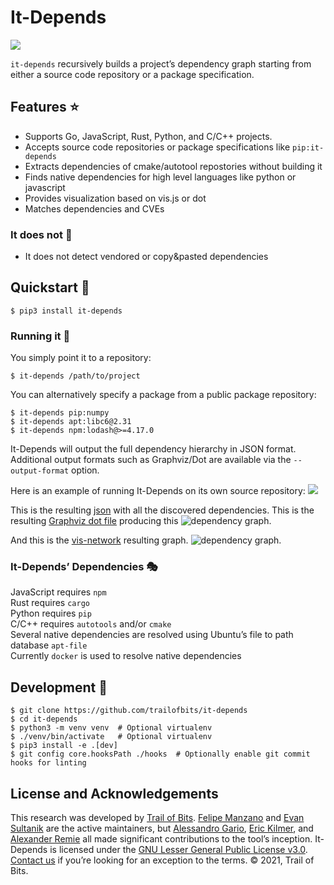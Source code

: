 
# It-Depends
[![](https://github.com/trailofbits/it-depends/workflows/tests/badge.svg?branch=master)](https://github.com/trailofbits/it-depends/actions)

`it-depends` recursively builds a project’s dependency graph starting from either a source code repository or a package specification.

## Features ⭐
 * Supports Go, JavaScript, Rust, Python, and C/C++ projects.
 * Accepts source code repositories or package specifications like `pip:it-depends`
 * Extracts dependencies of cmake/autotool repostories without building it
 * Finds native dependencies for high level languages like python or javascript
 * Provides visualization based on vis.js or dot
 * Matches dependencies and CVEs

### It does not 🍋
 * It does not detect vendored or copy&pasted dependencies


## Quickstart 🚀
```commandline
$ pip3 install it-depends
```

### Running it 🏃
You simply point it to a repository:
```console
$ it-depends /path/to/project
```
You can alternatively specify a package from a public package repository:
```console
$ it-depends pip:numpy
$ it-depends apt:libc6@2.31
$ it-depends npm:lodash@>=4.17.0
```

It-Depends will output the full dependency hierarchy in JSON format. Additional output formats such
as Graphviz/Dot are available via the `--output-format` option.

Here is an example of running It-Depends on its own source repository:
![](https://gist.githubusercontent.com/feliam/e906ce723333b2b55237a71c4028559e/raw/e60f46c35b215a73a37a1d1ce3bb43eaead76af4/it-depends-demo.svg?sanitize=1)

This is the resulting [json](https://gist.github.com/feliam/2bdec76f7aa50602869059bfa14df156)
with all the discovered dependencies.
This is the resulting [Graphviz dot file](https://gist.github.com/feliam/275951f5788c23a477bc7cf758a32cc2)
producing this
![dependency graph](https://user-images.githubusercontent.com/1017522/116887041-33903b80-ac00-11eb-9288-f3d286231e47.png).

And this is the [vis-network](https://github.com/visjs/vis-network) resulting graph.
![dependency graph](https://user-images.githubusercontent.com/1017522/126380710-0bf4fd66-0d2f-4cb1-a0ff-96fe715c4981.png).

### It-Depends’ Dependencies 🎭

JavaScript requires `npm`\
Rust requires `cargo`\
Python requires `pip`\
C/C++ requires `autotools` and/or `cmake`\
Several native dependencies are resolved using Ubuntu’s file to path database `apt-file`\
Currently `docker` is used to resolve native dependencies

## Development 👷
```commandline
$ git clone https://github.com/trailofbits/it-depends
$ cd it-depends
$ python3 -m venv venv  # Optional virtualenv
$ ./venv/bin/activate   # Optional virtualenv
$ pip3 install -e .[dev]
$ git config core.hooksPath ./hooks  # Optionally enable git commit hooks for linting
```

## License and Acknowledgements

This research was developed by [Trail of Bits](https://www.trailofbits.com/).
[Felipe Manzano](https://github.com/feliam) and [Evan Sultanik](https://github.com/ESultanik) are
the active maintainers, but [Alessandro Gario](https://github.com/alessandrogario),
[Eric Kilmer](https://github.com/ekilmer), and [Alexander Remie](https://github.com/rmi7) all made significant
contributions to the tool’s inception.
It-Depends is licensed under the [GNU Lesser General Public License v3.0](LICENSE).
[Contact us](mailto:opensource@trailofbits.com) if you’re looking for an exception to the terms.
© 2021, Trail of Bits.
